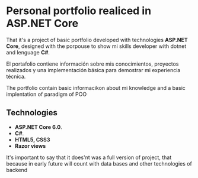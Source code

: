 # Personal portfolio realiced in ASP.NET Core



That it's a project of basic portfolio developed with technologies **ASP.NET Core**, designed with the porpouse to show mi skills developer with dotnet and lenguage **C#**.

El portafolio contiene información sobre mis conocimientos, proyectos realizados y una implementación básica para demostrar mi experiencia técnica.

The portfolio contain basic informacikon about mi knowledge and a basic implentation of paradigm of POO

## Technologies
- **ASP.NET Core 6.0**.
- **C#**.
- **HTML5, CSS3**
- **Razor views**

It's important to say that it does'nt was a full version of project, that because in early future will count with data bases and other technologies of backend
